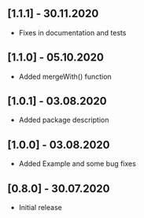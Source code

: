 ## [1.1.1] - 30.11.2020

* Fixes in documentation and tests 
## [1.1.0] - 05.10.2020

* Added mergeWith() function

## [1.0.1] - 03.08.2020

* Added package description

## [1.0.0] - 03.08.2020

* Added Example and some bug fixes

## [0.8.0] - 30.07.2020

* Initial release
